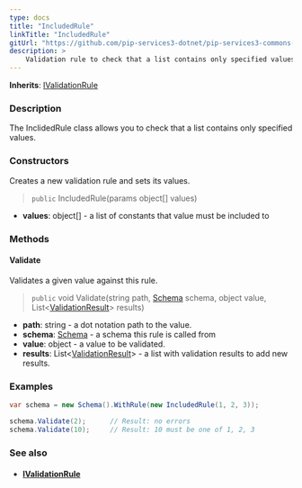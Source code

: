 ```yaml
---
type: docs
title: "IncludedRule"
linkTitle: "IncludedRule"
gitUrl: "https://github.com/pip-services3-dotnet/pip-services3-commons-dotnet"
description: >
    Validation rule to check that a list contains only specified values.
---
```


**Inherits**: [IValidationRule](../ivalidation_rule)

### Description

The InclidedRule class allows you to check that a list contains only specified values.

### Constructors
Creates a new validation rule and sets its values.

> `public` IncludedRule(params object[] values)

- **values**: object[] - a list of constants that value must be included to

### Methods


#### Validate
Validates a given value against this rule.

> `public` void Validate(string path, [Schema](../schema) schema, object value, List<[ValidationResult](../validation_result)> results)

- **path**: string - a dot notation path to the value.
- **schema**: [Schema](../schema) - a schema this rule is called from
- **value**: object - a value to be validated.
- **results**: List<[ValidationResult](../validation_result)> - a list with validation results to add new results.


### Examples

```cs
var schema = new Schema().WithRule(new IncludedRule(1, 2, 3));

schema.Validate(2);      // Result: no errors
schema.Validate(10);     // Result: 10 must be one of 1, 2, 3
```

### See also
- #### [IValidationRule](../ivalidation_rule)
